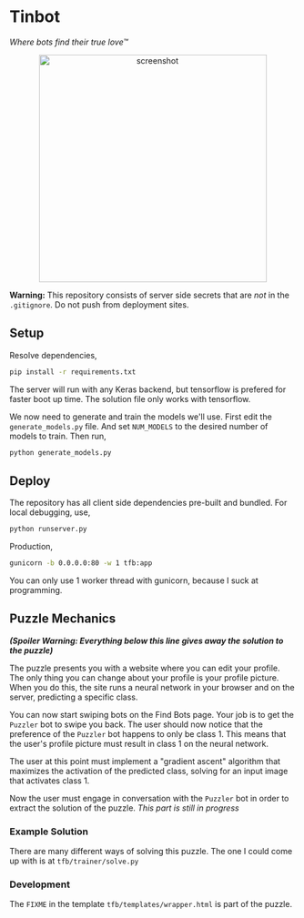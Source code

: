 # Tinbot

_Where bots find their true love™_

<p align="center">
	<img src="https://github.com/techx/hackmit-puzzle-2017-tinbot/raw/master/screenshot.png" alt="screenshot" width="400" />
</p>

**Warning:** This repository consists of server side secrets that are _not_ in the `.gitignore`. Do not push from deployment sites.

## Setup

Resolve dependencies,

```bash
pip install -r requirements.txt
```

The server will run with any Keras backend, but tensorflow is prefered for faster boot up time. The solution file only works with tensorflow.

We now need to generate and train the models we'll use. First edit the `generate_models.py` file. And set `NUM_MODELS` to the desired number of models to train. Then run,

```bash
python generate_models.py
```

## Deploy

The repository has all client side dependencies pre-built and bundled. For local debugging, use,

```bash
python runserver.py
```

Production,

```bash
gunicorn -b 0.0.0.0:80 -w 1 tfb:app
```

You can only use 1 worker thread with gunicorn, because I suck at programming.

## Puzzle Mechanics

_**(Spoiler Warning: Everything below this line gives away the solution to the puzzle)**_

The puzzle presents you with a website where you can edit your profile. The only thing you can change about your profile is your profile picture. When you do this, the site runs a neural network in your browser and on the server, predicting a specific class.

You can now start swiping bots on the Find Bots page. Your job is to get the `Puzzler` bot to swipe you back. The user should now notice that the preference of the `Puzzler` bot happens to only be class 1. This means that the user's profile picture must result in class 1 on the neural network.

The user at this point must implement a "gradient ascent" algorithm that maximizes the activation of the predicted class, solving for an input image that activates class 1.

Now the user must engage in conversation with the `Puzzler` bot in order to extract the solution of the puzzle. _This part is still in progress_

### Example Solution

There are many different ways of solving this puzzle. The one I could come up with is at `tfb/trainer/solve.py`

### Development

The `FIXME` in the template `tfb/templates/wrapper.html` is part of the puzzle.